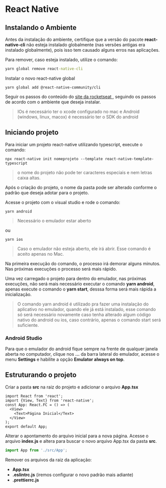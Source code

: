 # React Native 

## Instalando o Ambiente

Antes da instalação do ambiente, certifique que a versão do pacote **react-native-cli** não esteja instalado globalmente (nas versões antigas era instalado globalmente), pois isso tem causado alguns erros nas aplicações.

Para remover, caso esteja instalado, utilize o comando: 

```cmd
yarn global remove react-native-cli
```

Instalar o novo react-native global
```
yarn global add @react-native-community/cli
```

Seguir os passos do conteúdo do [site da rocketseat ](https://react-native.rocketseat.dev/), seguindo os passos de acordo com o ambiente que deseja instalar.

> IOs é necessário ter o xcode configurado no mac e Android (windows, linux, macox) é necessário ter o SDK do android

## Iniciando projeto

Para iniciar um projeto react-native utilizando typescript, execute o comando:

```
npx react-native init nomeprojeto --template react-native-template-typescript
```

> o nome do projeto não pode ter caracteres especiais e nem letras caixa altas.

Após o criação do projeto, o nome da pasta pode ser alterado conforme o padrão que deseja adotar para o projeto.

Acesse o projeto com o visual studio e rode o comando:

```
yarn android
```
> Necessário o emulador estar aberto

ou

```
yarn ios
```
> Caso o emulador não esteja aberto, ele irá abrir. Esse comando é aceito apenas no Mac.

Na primeira execução do comando, o processo irá demorar alguns minutos. Nas próximas execuções o processo será mais rápido.

Uma vez carregado o projeto para dentro do emulador, nas próximas execuções, não será mais necessário executar o comando **yarn android**, apenas execute o comando o **yarn start**, desssa forma será mais rápida a inicialização.

> O comando yarn android é utilizado pra fazer uma instalação do aplicativo no emulador, quando ele já está instalado, esse comando só será necessário novamente caso tenha alterado algum código nativo do android ou ios, caso contrário, apenas o comando start será suficiente.

### Android Studio

Para que o emulador do android fique sempre na frente de qualquer janela aberta no computador, clique nos **...** da barra lateral do emulador, acesse o menu **Settings** e habilite a opção **Emulator always on top**.

## Estruturando o projeto

Criar a pasta **src** na raiz do projeto e adicionar o arquivo **App.tsx**

```tsx
import React from 'react';
import {View, Text} from 'react-native';
const App: React.FC = () => (
  <View>
    <Text>Página Inicial</Text>
  </View>
);
export default App;
```

Alterar o apontamento do arquivo inicial para a nova página. Acesse o arquivo **index.js** e altera para buscar o novo arquivo App.tsx da pasta **src**.

```js
import App from './src/App';
```

Remover os arquivos da raiz da aplicação:
- **App.tsx** 
- **.eslintrc.js** (iremos configurar o novo padrão mais adiante)
- **.prettierrc.js** 
